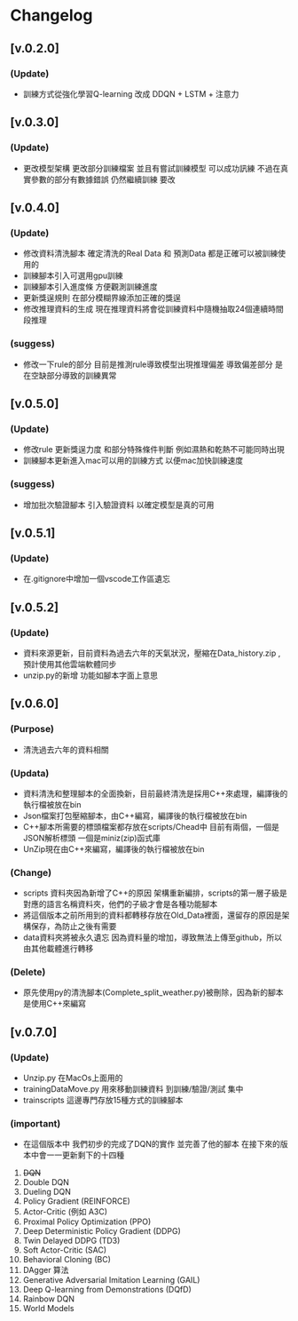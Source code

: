 # Changelog

## [v.0.2.0]
### (Update)
- 訓練方式從強化學習Q-learning 改成 DDQN + LSTM + 注意力

## [v.0.3.0]
### (Update)
- 更改模型架構 更改部分訓練檔案 並且有嘗試訓練模型 可以成功訊練 不過在真實參數的部分有數據錯誤 仍然繼續訓練 要改

## [v.0.4.0]
### (Update)
- 修改資料清洗腳本 確定清洗的Real Data 和 預測Data 都是正確可以被訓練使用的
- 訓練腳本引入可選用gpu訓練
- 訓練腳本引入進度條 方便觀測訓練進度
- 更新獎逞規則 在部分模糊界線添加正確的獎逞
- 修改推理資料的生成 現在推理資料將會從訓練資料中隨機抽取24個連續時間段推理
### (suggess)
- 修改一下rule的部分 目前是推測rule導致模型出現推理偏差 導致偏差部分 是在空缺部分導致的訓練異常

## [v.0.5.0]
### (Update)
- 修改rule 更新獎逞力度 和部分特殊條件判斷 例如濕熱和乾熱不可能同時出現
- 訓練腳本更新進入mac可以用的訓練方式 以便mac加快訓練速度
### (suggess)
- 增加批次驗證腳本 引入驗證資料 以確定模型是真的可用

## [v.0.5.1]
### (Update)
- 在.gitignore中增加一個vscode工作區遺忘

## [v.0.5.2]
### (Update)
- 資料來源更新，目前資料為過去六年的天氣狀況，壓縮在Data_history.zip , 預計使用其他雲端軟體同步
- unzip.py的新增 功能如腳本字面上意思

## [v.0.6.0]
### (Purpose)
- 清洗過去六年的資料相關
### (Updata)
- 資料清洗和整理腳本的全面換新，目前最終清洗是採用C++來處理，編譯後的執行檔被放在bin
- Json檔案打包壓縮腳本，由C++編寫，編譯後的執行檔被放在bin
- C++腳本所需要的標頭檔案都存放在scripts/Chead中 目前有兩個，一個是JSON解析標頭 一個是miniz(zip)函式庫
- UnZip現在由C++來編寫，編譯後的執行檔被放在bin
### (Change)
- scripts 資料夾因為新增了C++的原因 架構重新編排，scripts的第一層子級是對應的語言名稱資料夾，他們的子級才會是各種功能腳本
- 將這個版本之前所用到的資料都轉移存放在Old_Data裡面，還留存的原因是架構保存，為防止之後有需要
- data資料夾將被永久遺忘 因為資料量的增加，導致無法上傳至github，所以由其他載體進行轉移
### (Delete)
- 原先使用py的清洗腳本(Complete_split_weather.py)被刪除，因為新的腳本是使用C++來編寫

## [v.0.7.0]
### (Update)
- Unzip.py 在MacOs上面用的
- trainingDataMove.py 用來移動訓練資料 到訓練/驗證/測試 集中
- trainscripts 這邊專門存放15種方式的訓練腳本
### (important)
- 在這個版本中 我們初步的完成了DQN的實作 並完善了他的腳本 在接下來的版本中會一一更新剩下的十四種
1. ~~DQN~~
1. Double DQN
2. Dueling DQN
3. Policy Gradient (REINFORCE)
4. Actor-Critic (例如 A3C)
5. Proximal Policy Optimization (PPO)
6. Deep Deterministic Policy Gradient (DDPG)
7. Twin Delayed DDPG (TD3)
8. Soft Actor-Critic (SAC)
9. Behavioral Cloning (BC)
10. DAgger 算法
11. Generative Adversarial Imitation Learning (GAIL)
12. Deep Q-learning from Demonstrations (DQfD)
13. Rainbow DQN
14. World Models